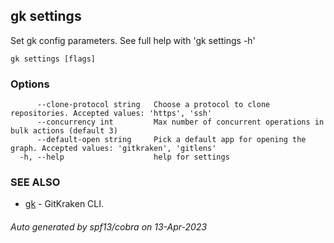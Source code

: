 ## gk settings

Set gk config parameters. See full help with 'gk settings -h'

```
gk settings [flags]
```

### Options

```
      --clone-protocol string   Choose a protocol to clone repositories. Accepted values: 'https', 'ssh'
      --concurrency int         Max number of concurrent operations in bulk actions (default 3)
      --default-open string     Pick a default app for opening the graph. Accepted values: 'gitkraken', 'gitlens'
  -h, --help                    help for settings
```

### SEE ALSO

* [gk](gk.md)	 - GitKraken CLI.

###### Auto generated by spf13/cobra on 13-Apr-2023
